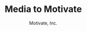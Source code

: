 ---
title: Media to Motivate
subtitle: Motivate, Inc.
subtitle2: March 2007 - April 2009
subtitle3: Media Account Manager and Supervisor
layout: default
modal-id: 8
img: media.jpg
thumbnail: media-thumbnail.jpg
alt: Media-to-motivate
client: Media to Motivate
link: http://mediatomotivate.com/
tag: jobs
description: Motivate, Inc. is the umbrella company that encompasses EPMG 360 (Multicultural), SPMG (55+), Military Life Media, and Faith and Family 360. All of these subsets of the agency work on behalf of companies and agencies looking to target different demographic markets in the United States through print and digital media.
description2: At Motivate I was a media account manager for all types of multicultural accounts with a specialization in the SPMG 55+ agency side. I planned, proposed, and executed multi-media accounts across the board for clients and agencies looking to target niche markets, while supervising the SPMG sales team. Some of the major national clients I managed included Pfizer, AstraZeneca, Amtrak, Wells Fargo, P&G, AARP, Kaiser, OMD Group, Sprint, and AT&T.
description3: As part of this role, I excelled at managing multiple accounts with placements in print and online all over the United States, often in hundreds of media at once. It was important to keep exact records, stay on top of deadlines, and be very detail oriented. I also helped out on the business development side of the business, creating RFPs for potential clients to ensure the highest degree of targeting, visibility, branding, and ROI. 
description4: Previous roles at Motivate included Account Executive, and Account Assistant.

---